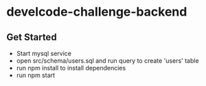 # develcode-challenge-backend

## Get Started
- Start mysql service
- open src/schema/users.sql and run query to create 'users' table
- run npm install to install dependencies
- run npm start